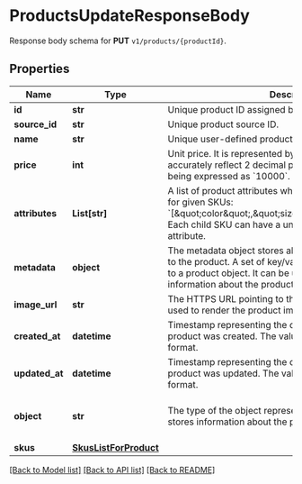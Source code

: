 # ProductsUpdateResponseBody

Response body schema for **PUT** `v1/products/{productId}`.

## Properties
Name | Type | Description | Notes
------------ | ------------- | ------------- | -------------
**id** | **str** | Unique product ID assigned by Voucherify. | [optional] 
**source_id** | **str** | Unique product source ID. | [optional] 
**name** | **str** | Unique user-defined product name. | [optional] 
**price** | **int** | Unit price. It is represented by a value multiplied by 100 to accurately reflect 2 decimal places, such as &#x60;$100.00&#x60; being expressed as &#x60;10000&#x60;. | [optional] 
**attributes** | **List[str]** | A list of product attributes whose values you can customize for given SKUs: &#x60;[\&quot;color\&quot;,\&quot;size\&quot;,\&quot;ranking\&quot;]&#x60;. Each child SKU can have a unique value for a given attribute. | [optional] 
**metadata** | **object** | The metadata object stores all custom attributes assigned to the product. A set of key/value pairs that you can attach to a product object. It can be useful for storing additional information about the product in a structured format. | [optional] 
**image_url** | **str** | The HTTPS URL pointing to the .png or .jpg file that will be used to render the product image. | [optional] 
**created_at** | **datetime** | Timestamp representing the date and time when the product was created. The value is shown in the ISO 8601 format. | [optional] 
**updated_at** | **datetime** | Timestamp representing the date and time when the product was updated. The value is shown in the ISO 8601 format. | [optional] 
**object** | **str** | The type of the object represented by JSON. This object stores information about the product. | [optional] [default to 'product']
**skus** | [**SkusListForProduct**](SkusListForProduct.md) |  | [optional] 

[[Back to Model list]](../README.md#documentation-for-models) [[Back to API list]](../README.md#documentation-for-api-endpoints) [[Back to README]](../README.md)


